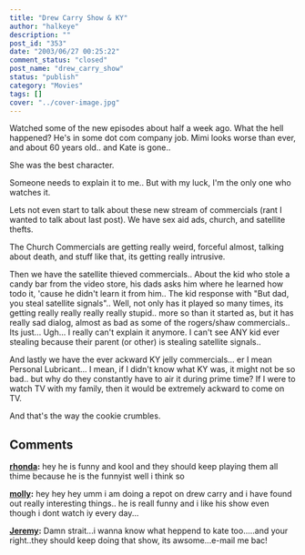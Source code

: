 ```yaml
---
title: "Drew Carry Show & KY"
author: "halkeye"
description: ""
post_id: "353"
date: "2003/06/27 00:25:22"
comment_status: "closed"
post_name: "drew_carry_show"
status: "publish"
category: "Movies"
tags: []
cover: "../cover-image.jpg"
---
```


Watched some of the new episodes about half a week ago. What the hell happened? He's in some dot com company job. Mimi looks worse than ever, and about 60 years old.. and Kate is gone..

She was the best character.

Someone needs to explain it to me.. But with my luck, I'm the only one who watches it.   

Lets not even start to talk about these new stream of commercials (rant I wanted to talk about last post). We have sex aid ads, church, and satellite thefts.

The Church Commercials are getting really weird, forceful almost, talking about death, and stuff like that, its getting really intrusive.

Then we have the satellite thieved commercials.. About the kid who stole a candy bar from the video store, his dads asks him where he learned how todo it, 'cause he didn't learn it from him.. The kid response with "But dad, you steal satellite signals"..
Well, not only has it played so many times, its getting really really really really stupid.. more so than it started as, but it has really sad dialog, almost as bad as some of the rogers/shaw commercials.. Its just... Ugh... I really can't explain it anymore. I can't see ANY kid ever stealing because their parent (or other) is stealing satellite signals..

And lastly we have the ever ackward KY jelly commercials... er I mean Personal Lubricant... I mean, if I didn't know what KY was, it might not be so bad.. but why do they constantly have to air it during prime time? If I were to watch TV with my family, then it would be extremely ackward to come on TV.

And that's the way the cookie crumbles.

## Comments

**[rhonda](#19 "2003-11-12 11:14:17"):** hey he is funny and kool and they should keep playing them all thime because he is the funnyist well i think so

**[molly](#20 "2003-12-10 17:28:16"):** hey hey hey umm i am doing a repot on drew carry and i have found out really interesting things.. he is reall funny and i like his show even though i dont watch iy every day...

**[Jeremy](#21 "2004-03-12 05:37:41"):** Damn strait...i wanna know what heppend to kate too.....and your right..they should keep doing that show, its awsome...e-mail me bac!

